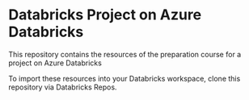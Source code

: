 # Databricks Project on Azure Databricks

This repository contains the resources of the preparation course for a project on Azure Databricks

To import these resources into your Databricks workspace, clone this repository via Databricks Repos.
